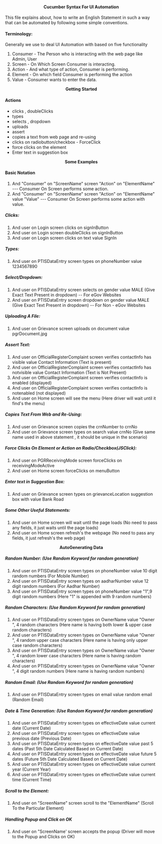 <h4><p align="center">Cucumber Syntax For UI Automation</p></h4>

This file explains about, how to write an English Statement in such a way that can be automated by following some simple conventions.

#### Terminology:
Generally we use to deal UI Automation with based on five functionality

1. Consumer - The Person who is interacting with the web page like Admin, User
2. Screen   - On Which Screen Consumer is interacting.
3. Action   - And what type of action, Consumer is performing.
4. Element  - On which field Consumer is performing the action
5. Value    - Consumer wants to enter the data.

<p align="center"><b>Getting Started</b></p>

#### Actions
* clicks , doubleClicks 
* types
* selects , dropdown
* uploads
* assert
* copies a text from web page and re-using
* clicks on radiobutton/checkbox - ForceClick
* force clicks on the element
* Enter text in suggestion box

<p align="center"><b>Some Examples</b></p>                           

#### Basic Notation

1) And "Consumer" on "ScreenName" screen "Action" on "ElementName" --- Consumer On Screen performs some action.
2) And "Consumer" on "ScreenName" screen "Action" on "ElementName" value "Value" --- Consumer On Screen performs some action with value.

##### Clicks:

1) And user on Login screen clicks on signInButton
2) And user on Login screen doubleClicks on signInButton
3) And user on Login screen clicks on text value SignIn

##### Types:

1) And user on PTISDataEntry screen types on phoneNumber value 1234567890

##### Select/Dropdown:

1) And user on PTISDataEntry screen selects on gender value MALE (Give Exact Text Present in dropdown) -- For eGov Websites
1) And user on PTISDataEntry screen dropdown on gender value MALE (Give Exact Text Present in dropdown) -- For Non - eGov Websites

##### Uploading A File:

1) And user on Grievance screen uploads on document value pgrDocument.jpg

##### Assert Text: 

1) And user on OfficialRegisterComplaint screen verifies contactInfo has visible value Contact Information (Text is present)
2) And user on OfficialRegisterComplaint screen verifies contactInfo has notvisible value Contact Information (Text is Not Present)
3) And user on OfficialRegisterComplaint screen verifies contactInfo is enabled (displayed)
4) And user on OfficialRegisterComplaint screen verifies contactInfo is notenabled (not displayed)
5) And user on Home screen will see the menu (Here driver will wait until it find's the menu)

##### Copies Text From Web and Re-Using:

1) And user on Grievance screen copies the crnNumber to crnNo
2) And user on Grievance screen types on search value crnNo (Give same name used in above statement , it should be unique in the scenario)

##### Force Clicks On Element or Action on Radio/Checkbox(JSClick):

1) And user on PGRReceivingMode screen forceClicks on receivingModeActive
1) And user on Home screen forceClicks on menuButton

##### Enter text in Suggestion Box:

1) And user on Grievance screen types on grievanceLocation suggestion box with value Bank Road

##### Some Other Useful Statements: 

1) And user on Home screen will wait until the page loads (No need to pass any fields, it just waits until the page loads)
2) And user on Home screen refresh's the webpage (No need to pass any fields, it just refresh's the web page)

<p align="center"><b>AutoGenerating Data</b></p>                      

##### Random Number: (Use Random Keyword for random generation)

1) And user on PTISDataEntry screen types on phoneNumber value 10 digit random numbers  (For Mobile Number)                     
2) And user on PTISDataEntry screen types on aadharNumber value 12 digit random numbers  (For Aadhar Number)                     
3) And user on PTISDataEntry screen types on phoneNumber value "1",9 digit random numbers (Here "1" is appended with 9 random numbers)

##### Random Characters: (Use Random Keyword for random generation)

1) And user on PTISDataEntry screen types on OwnerName value "Owner ", 4 random characters  (Here name is having both lower & upper case random characters)                  
2) And user on PTISDataEntry screen types on OwnerName value "Owner ", 4 random upper case characters  (Here name is having only upper case random characters)                  
3) And user on PTISDataEntry screen types on OwnerName value "Owner ", 4 random lower case characters  (Here name is having random characters)                  
4) And user on PTISDataEntry screen types on OwnerName value "Owner ", 4 digit random numbers  (Here name is having random numbers)                    

##### Random Email: (Use Random Keyword for random generation)

1) And user on PTISDataEntry screen types on email value random email (Random Email)

##### Date & Time Generation: (Use Random Keyword for random generation)

1) And user on PTISDataEntry screen types on effectiveDate value current date  (Current Date)                    
2) And user on PTISDataEntry screen types on effectiveDate value previous date  (Previous Date)                    
3) And user on PTISDataEntry screen types on effectiveDate value past 5 dates  (Past 5th Date Calculated Based on Current Date)                    
4) And user on PTISDataEntry screen types on effectiveDate value future 5 dates  (Future 5th Date Calculated Based on Current Date)                    
5) And user on PTISDataEntry screen types on effectiveDate value current year  (Current Year)                    
6) And user on PTISDataEntry screen types on effectiveDate value current time  (Current Time)                    

##### Scroll to the Element:

1) And user on "ScreenName" screen scroll to the "ElementName" (Scroll To the Particular Element)
                     

##### Handling Popup and Click on OK

1) And user on "ScreenName' screen accepts the popup (Driver will move to the Popup and Clicks on OK)




